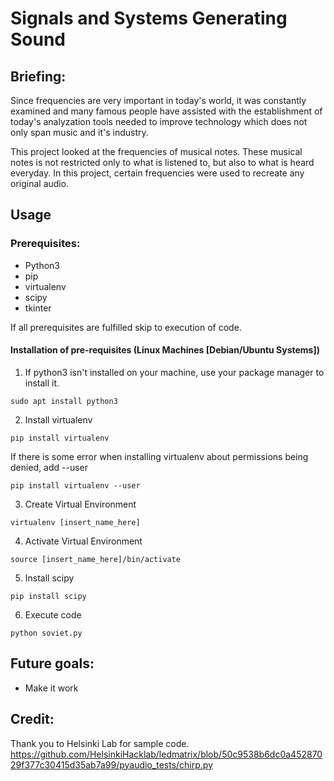 # Signals and Systems Generating Sound

## Briefing:
Since frequencies are very important in today's world, it was constantly examined and many famous
people have assisted with the establishment of today's analyzation tools needed to improve technology
which does not only span music and it's industry.

This project looked at the frequencies of musical notes. These musical notes is not restricted only to
what is listened to, but also to what is heard everyday. In this project, certain frequencies were 
used to recreate any original audio.

## Usage
### Prerequisites:
- Python3
- pip
- virtualenv
- scipy
- tkinter

If all prerequisites are fulfilled skip to execution of code.
#### Installation of pre-requisites (Linux Machines [Debian/Ubuntu Systems])
1. If python3 isn't installed on your machine, use your package manager to install it.

```
sudo apt install python3
```

2. Install virtualenv

```
pip install virtualenv
```
If there is some error when installing virtualenv about permissions being denied, add --user

```
pip install virtualenv --user
```

3. Create Virtual Environment

```
virtualenv [insert_name_here]
```

4. Activate Virtual Environment

```
source [insert_name_here]/bin/activate
```

5. Install scipy

```
pip install scipy
```

6. Execute code

```
python soviet.py
```

## Future goals:
- Make it work

## Credit:

Thank you to Helsinki Lab for sample code.
https://github.com/HelsinkiHacklab/ledmatrix/blob/50c9538b6dc0a45287029f377c30415d35ab7a99/pyaudio_tests/chirp.py
